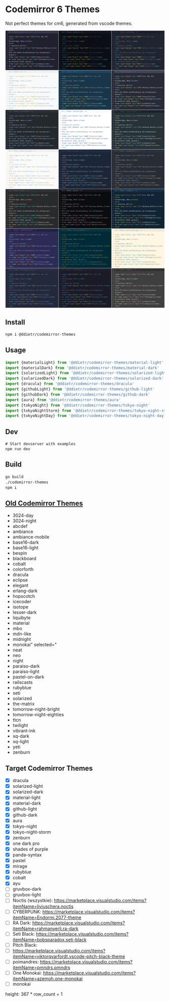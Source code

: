# Codemirror 6 Themes

Not perfect themes for cm6, generated from vscode themes.

![](./screenshot.png)

## Install

```bash
npm i @ddietr/codemirror-themes
```

## Usage

```javascript
import {materialLight} from '@ddietr/codemirror-themes/material-light'
import {materialDark} from '@ddietr/codemirror-themes/material-dark'
import {solarizedLight} from '@ddietr/codemirror-themes/solarized-light'
import {solarizedDark} from '@ddietr/codemirror-themes/solarized-dark'
import {dracula} from '@ddietr/codemirror-themes/dracula'
import {githubLight} from '@ddietr/codemirror-themes/github-light'
import {githubDark} from '@ddietr/codemirror-themes/github-dark'
import {aura} from '@ddietr/codemirror-themes/aura'
import {tokyoNight} from '@ddietr/codemirror-themes/tokyo-night'
import {tokyoNightStorm} from '@ddietr/codemirror-themes/tokyo-night-storm'
import {tokyoNightDay} from '@ddietr/codemirror-themes/tokyo-night-day'
```

## Dev

```
# Start devserver with examples
npm run dev
```

## Build

```bash
go build
./codemirror-themes
npm i
```

## [Old Codemirror Themes](https://codemirror.net/5/demo/theme.html)

- 3024-day
- 3024-night
- abcdef
- ambiance
- ambiance-mobile
- base16-dark
- base16-light
- bespin
- blackboard
- cobalt
- colorforth
- dracula
- eclipse
- elegant
- erlang-dark
- hopscotch
- icecoder
- isotope
- lesser-dark
- liquibyte
- material
- mbo
- mdn-like
- midnight
- monokai" selected="
- neat
- neo
- night
- paraiso-dark
- paraiso-light
- pastel-on-dark
- railscasts
- rubyblue
- seti
- solarized
- the-matrix
- tomorrow-night-bright
- tomorrow-night-eighties
- ttcn
- twilight
- vibrant-ink
- xq-dark
- xq-light
- yeti
- zenburn

## Target Codemirror Themes

- [x] dracula
- [x] solarized-light
- [x] solarized-dark
- [x] material-light
- [x] material-dark
- [x] github-light
- [x] github-dark
- [x] aura
- [x] tokyo-night
- [x] tokyo-night-storm
- [x] zenburn
- [x] one dark pro
- [x] shades of purple
- [x] panda-syntax
- [x] pastel
- [x] mirage
- [x] rubyblue
- [x] cobalt
- [x] ayu
- [ ] gruvbox-dark
- [ ] gruvbox-light
- [ ] Noctis (wszystkie): https://marketplace.visualstudio.com/items?itemName=liviuschera.noctis
- [ ] CYBERPUNK: https://marketplace.visualstudio.com/items?itemName=Endormi.2077-theme
- [ ] RA Dark: https://marketplace.visualstudio.com/items?itemName=rahmanyerli.ra-dark
- [ ] Seti Black: https://marketplace.visualstudio.com/items?itemName=bobsparadox.seti-black
- [ ] Pitch Black:
- [ ] https://marketplace.visualstudio.com/items?itemName=viktorqvarfordt.vscode-pitch-black-theme
- [ ] poimandres: https://marketplace.visualstudio.com/items?itemName=pmndrs.pmndrs
- [ ] One Monokai: https://marketplace.visualstudio.com/items?itemName=azemoh.one-monokai
- [ ] monokai

height: 367 * row_count + 1 